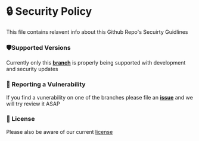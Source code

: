 # 🔒 Security Policy
This file contains relavent info about this Github Repo's Secuirty Guidlines 

### 🛡️Supported Versions

Currently only this **[branch](https://github.com/Cartrigger/QCXRSoonBot)** is properly being supported with development and security updates

### 🚨 Reporting a Vulnerability

If you find a vunerability on one of the branches please file an  **[issue](https://github.com/Cartrigger/QCXRSoonBot/issues/new)** and we will try review it ASAP

### 📜 License

Please also be aware of our current [license](LICENSE)


